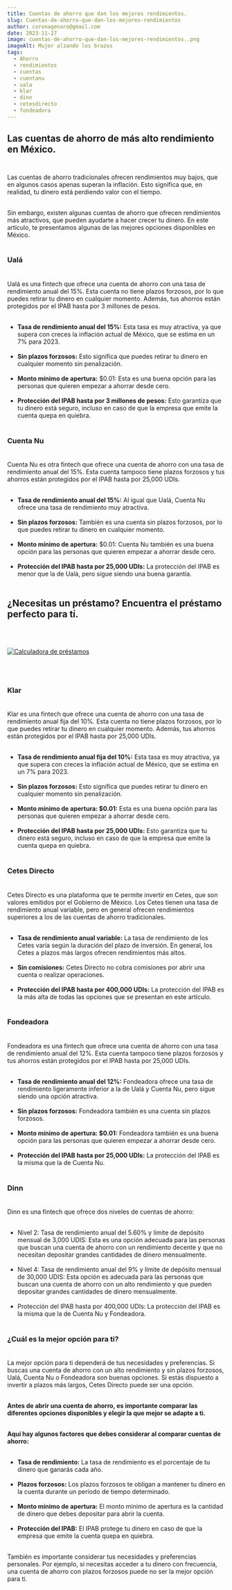 ```yaml
---
title: Cuentas de ahorro que dan los mejores rendimientos.
slug: Cuentas-de-ahorro-que-dan-los-mejores-rendimientos
author: coronagenaro@gmail.com
date: 2023-11-27
image: cuentas-de-ahorro-que-dan-los-mejores-rendimientos..png
imageAlt: Mujer alzando los brazos
tags:
  - Ahorro
  - rendimientos
  - cuentas
  - cuentanu
  - uala
  - klar
  - dinn
  - cetesdirecto
  - fondeadora
---
```

## **Las cuentas de ahorro de más alto rendimiento en México.**<br/><br/>

Las cuentas de ahorro tradicionales ofrecen rendimientos muy bajos, que en algunos casos apenas superan la inflación. Esto significa que, en realidad, tu dinero está perdiendo valor con el tiempo.<br/><br/>

Sin embargo, existen algunas cuentas de ahorro que ofrecen rendimientos más atractivos, que pueden ayudarte a hacer crecer tu dinero. En este artículo, te presentamos algunas de las mejores opciones disponibles en México.<br/><br/>

### **Ualá**<br/><br/>

Ualá es una fintech que ofrece una cuenta de ahorro con una tasa de rendimiento anual del 15%. Esta cuenta no tiene plazos forzosos, por lo que puedes retirar tu dinero en cualquier momento. Además, tus ahorros están protegidos por el IPAB hasta por 3 millones de pesos.<br/><br/>

* **Tasa de rendimiento anual del 15%:** Esta tasa es muy atractiva, ya que supera con creces la inflación actual de México, que se estima en un 7% para 2023.<br/><br/>
* **Sin plazos forzosos:** Esto significa que puedes retirar tu dinero en cualquier momento sin penalización.<br/><br/>
* **Monto mínimo de apertura:** $0.01: Esta es una buena opción para las personas que quieren empezar a ahorrar desde cero.<br/><br/>
* **Protección del IPAB hasta por 3 millones de pesos:** Esto garantiza que tu dinero está seguro, incluso en caso de que la empresa que emite la cuenta quepa en quiebra.<br/><br/>

<!--EndFragment-->

### **Cuenta Nu**<br/><br/>

Cuenta Nu es otra fintech que ofrece una cuenta de ahorro con una tasa de rendimiento anual del 15%. Esta cuenta tampoco tiene plazos forzosos y tus ahorros están protegidos por el IPAB hasta por 25,000 UDIs.<br/><br/>

<!--StartFragment-->

* **Tasa de rendimiento anual del 15%:** Al igual que Ualá, Cuenta Nu ofrece una tasa de rendimiento muy atractiva.<br/><br/>
* **Sin plazos forzosos:** También es una cuenta sin plazos forzosos, por lo que puedes retirar tu dinero en cualquier momento.<br/><br/>
* **Monto mínimo de apertura:** $0.01: Cuenta Nu también es una buena opción para las personas que quieren empezar a ahorrar desde cero.<br/><br/>
* **Protección del IPAB hasta por 25,000 UDIs:** La protección del IPAB es menor que la de Ualá, pero sigue siendo una buena garantía.<br/><br/>

## **¿﻿Necesitas un préstamo? Encuentra el préstamo perfecto para tí.**

<br/><br/>

[![Calculadora de préstamos](calculadora-oasis.png "Calculadora de préstamos")](https://oasisfinanciero.com/compara/prestamos-personales)

<br/><br/>



### **Klar**<br/><br/>

Klar es una fintech que ofrece una cuenta de ahorro con una tasa de rendimiento anual fija del 10%. Esta cuenta no tiene plazos forzosos, por lo que puedes retirar tu dinero en cualquier momento. Además, tus ahorros están protegidos por el IPAB hasta por 25,000 UDIs.<br/><br/>

* **Tasa de rendimiento anual fija del 10%:** Esta tasa es muy atractiva, ya que supera con creces la inflación actual de México, que se estima en un 7% para 2023.<br/><br/>
* **Sin plazos forzosos:** Esto significa que puedes retirar tu dinero en cualquier momento sin penalización.<br/><br/>
* **Monto mínimo de apertura: $0.01:** Esta es una buena opción para las personas que quieren empezar a ahorrar desde cero.<br/><br/>
* **Protección del IPAB hasta por 25,000 UDIs:** Esto garantiza que tu dinero está seguro, incluso en caso de que la empresa que emite la cuenta quepa en quiebra.<br/><br/>

### **Cetes Directo**<br/><br/>

Cetes Directo es una plataforma que te permite invertir en Cetes, que son valores emitidos por el Gobierno de México. Los Cetes tienen una tasa de rendimiento anual variable, pero en general ofrecen rendimientos superiores a los de las cuentas de ahorro tradicionales.<br/><br/>

<!--StartFragment-->

* **Tasa de rendimiento anual variable:** La tasa de rendimiento de los Cetes varía según la duración del plazo de inversión. En general, los Cetes a plazos más largos ofrecen rendimientos más altos.<br/><br/>
* **Sin comisiones:** Cetes Directo no cobra comisiones por abrir una cuenta o realizar operaciones.<br/><br/>
* **Protección del IPAB hasta por 400,000 UDIs:** La protección del IPAB es la más alta de todas las opciones que se presentan en este artículo.<br/><br/>

### **Fondeadora**<br/><br/>

Fondeadora es una fintech que ofrece una cuenta de ahorro con una tasa de rendimiento anual del 12%. Esta cuenta tampoco tiene plazos forzosos y tus ahorros están protegidos por el IPAB hasta por 25,000 UDIs.<br/><br/>

<!--StartFragment-->

* **Tasa de rendimiento anual del 12%:** Fondeadora ofrece una tasa de rendimiento ligeramente inferior a la de Ualá y Cuenta Nu, pero sigue siendo una opción atractiva.<br/><br/>
* **Sin plazos forzosos:** Fondeadora también es una cuenta sin plazos forzosos.<br/><br/>
* **Monto mínimo de apertura: $0.01:** Fondeadora también es una buena opción para las personas que quieren empezar a ahorrar desde cero.<br/><br/>
* **Protección del IPAB hasta por 25,000 UDIs:** La protección del IPAB es la misma que la de Cuenta Nu.<br/><br/>

### **Dinn**<br/><br/>

Dinn es una fintech que ofrece dos niveles de cuentas de ahorro:<br/><br/>

* Nivel 2: Tasa de rendimiento anual del 5.60% y límite de depósito mensual de 3,000 UDIS: Esta es una opción adecuada para las personas que buscan una cuenta de ahorro con un rendimiento decente y que no necesitan depositar grandes cantidades de dinero mensualmente.<br/><br/>
* Nivel 4: Tasa de rendimiento anual del 9% y límite de depósito mensual de 30,000 UDIS: Esta opción es adecuada para las personas que buscan una cuenta de ahorro con un alto rendimiento y que pueden depositar grandes cantidades de dinero mensualmente.<br/><br/>
* Protección del IPAB hasta por 400,000 UDIs: La protección del IPAB es la misma que la de Cuenta Nu y Fondeadora.<br/><br/>

### **¿Cuál es la mejor opción para ti?**<br/><br/>

La mejor opción para ti dependerá de tus necesidades y preferencias. Si buscas una cuenta de ahorro con un alto rendimiento y sin plazos forzosos, Ualá, Cuenta Nu o Fondeadora son buenas opciones. Si estás dispuesto a invertir a plazos más largos, Cetes Directo puede ser una opción.<br/><br/>

**Antes de abrir una cuenta de ahorro, es importante comparar las diferentes opciones disponibles y elegir la que mejor se adapte a ti.**<br/><br/>

**Aquí hay algunos factores que debes considerar al comparar cuentas de ahorro:**<br/><br/>

* **Tasa de rendimiento:** La tasa de rendimiento es el porcentaje de tu dinero que ganarás cada año.<br/><br/>
* **Plazos forzosos:** Los plazos forzosos te obligan a mantener tu dinero en la cuenta durante un período de tiempo determinado.<br/><br/>
* **Monto mínimo de apertura:** El monto mínimo de apertura es la cantidad de dinero que debes depositar para abrir la cuenta.<br/><br/>
* **Protección del IPAB:** El IPAB protege tu dinero en caso de que la empresa que emite la cuenta quepa en quiebra.<br/><br/>

También es importante considerar tus necesidades y preferencias personales. Por ejemplo, si necesitas acceder a tu dinero con frecuencia, una cuenta de ahorro con plazos forzosos puede no ser la mejor opción para ti.<br/><br/>

<!--EndFragment-->